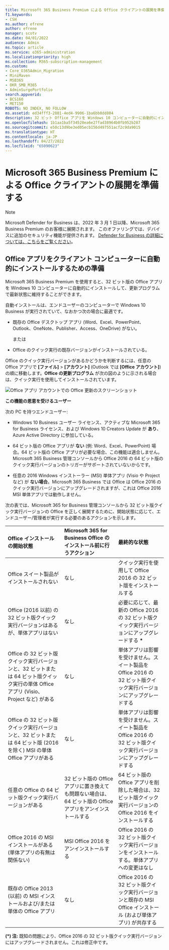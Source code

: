```yaml
---
title: Microsoft 365 Business Premium による Office クライアントの展開を準備する
f1.keywords:
- CSH
ms.author: efrene
author: efrene
manager: scotv
ms.date: 04/01/2022
audience: Admin
ms.topic: article
ms.service: o365-administration
ms.localizationpriority: high
ms.collection: M365-subscription-management
ms.custom:
- Core_O365Admin_Migration
- MiniMaven
- MSB365
- OKR_SMB_M365
- AdminSurgePortfolio
search.appverid:
- BCS160
- MET150
ROBOTS: NO INDEX, NO FOLLOW
ms.assetid: ed34fff3-2881-4ed4-9906-1ba6bb8dd804
description: 32 ビット Office アプリを Windows 10 コンピューターに自動的にインストールし、最新の状態に保つ方法を学びます。
ms.openlocfilehash: 1b1aa1ba5f34528ea6e27fad38964b0fb952b287
ms.sourcegitcommit: e50c13d9be3ed05ecb156d497551acf2c9da9015
ms.translationtype: HT
ms.contentlocale: ja-JP
ms.lasthandoff: 04/27/2022
ms.locfileid: "65090623"
---
```

# <a name="prepare-for-office-client-deployment-by-microsoft-365-business-premium"></a>Microsoft 365 Business Premium による Office クライアントの展開を準備する

> [!NOTE]
> Microsoft Defender for Business は、2022 年 3 月 1 日以降、Microsoft 365 Business Premium のお客様に展開されます。 このオファリングでは、デバイスに追加のセキュリティ機能が提供されます。 [Defender for Business の詳細については、こちらをご覧ください](../security/defender-business/mdb-overview.md)。

## <a name="prepare-to-automatically-install-office-apps-to-client-computers"></a>Office アプリをクライアント コンピューターに自動的にインストールするための準備

 Microsoft 365 Business Premium を使用すると、32 ビット版の Office アプリを Windows 10 コンピューターに自動的にインストールして、更新プログラムで最新状態に維持することができます。
  
自動インストールは、エンドユーザーのコンピューターで Windows 10 Business が実行されていて、なおかつ次の場合に最適です。
  
- 既存の Office デスクトップ アプリ (Word、Excel、PowerPoint、Outlook、OneNote、Publisher、Access、OneDrive) がない。
    
    または
    
- Office のクイック実行の既存バージョンがインストールされている。
    
Office のクイック実行バージョンがあるかどうかを判断するには、任意の Office アプリで **[ファイル]** \> **[アカウント]** (Outlook では **[Office アカウント]**) の順に移動します。**Office の更新プログラム** が次の図のように示される場合は、クイック実行を使用してインストールされています。 
  
![Office アプリ アカウントでの Office 更新のスクリーンショット](./../media/e3439380-fa43-4ed6-ae5d-64851c297df5.png)
  
 **この機能の恩恵を受けるユーザー**
  
次の PC を持つエンドユーザー:
  
- Windows 10 Business ユーザー ライセンス、アクティブな Microsoft 365 for Business ライセンス、および Windows 10 Creators Update が **あり**、Azure Active Directory に参加している。 
    
- 64 ビット版の Office アプリが **ない** (例: Word、Excel、PowerPoint) 場合。64 ビット版の Office アプリが必要な場合、この機能は適合しません。Microsoft 365 Business 管理コンソールから Office 2016 の 64 ビット版のクイック実行バージョンのトリガーがサポートされていないからです。 
    
- 任意の 2016 Windows インストーラー (MSI) 単体アプリ (Visio や Project など) が **ない場合**。Microsoft 365 Business では Office は Office 2016 のクイック実行バージョンにアップグレードされますが、これは Office 2016 MSI 単体アプリでは動作しません。 
    
次の表では、Microsoft 365 for Business 管理コンソールから 32 ビット版クイック実行バージョンの Office を正しく展開するために、開始状態に応じて、エンドユーザー/管理者が実行する必要のあるアクションを示します。<br/>


|Office インストールの開始状態|Microsoft 365 for Business Office のインストール前に行うアクション|最終的な状態|
|:-----|:-----|:-----|
|Office スイート製品がインストールされない  |なし  |クイック実行を使用して Office 2016 の 32 ビット版をインストールする  |
|Office (2016 以前) の 32 ビット版クイック実行バージョンはあるが、単体アプリはない  |なし  |必要に応じて、最新の Office 2016 の 32 ビット版クイック実行バージョンにアップグレードする **\*** |
|Office の 32 ビット版クイック実行バージョンと、32 ビットまたは 64 ビット版クイック実行の単体 Office アプリ (Visio、Project など) がある  |なし  |単体アプリは影響を受けません。スイート製品を Office 2016 の 32 ビット版クイック実行バージョンにアップグレードする  |
|Office の 32 ビット版クイック実行バージョンと、32 ビットまたは 64 ビット版 (2016 を除く) MSI の単体 Office アプリがある  |なし  |単体アプリは影響を受けません。スイート製品を Office 2016 の 32 ビット版クイック実行バージョンにアップグレードする  |
|任意の Office の 64 ビット版クイック実行バージョンがある  |32 ビット版の Office アプリに置き換えても問題ない場合は、64 ビット版の Office アプリをアンインストールする  |64 ビット版の Office アプリを削除した場合は、32 ビット版クイック実行バージョンの Office 2016 をインストールする  |
|Office 2016 の MSI インストールがある (単体アプリの有無は関係ない)  |MSI Office 2016 をアンインストールする  |Office 2016 の 32 ビット版クイック実行バージョンをインストールする。単体アプリへの変更はなし  |
|既存の Office 2013 (以前) の MSI インストールおよび/または単体の Office アプリ  |なし  |Office 2016 の 32 ビット版クイック実行バージョンと既存の MSI Office インストール (および単体アプリ) が共存する  |
   
 **(\*) 注:** 既知の問題により、Office 2016 の 32 ビット版クイック実行バージョンにはアップグレードされません。これは修正中です。 
  